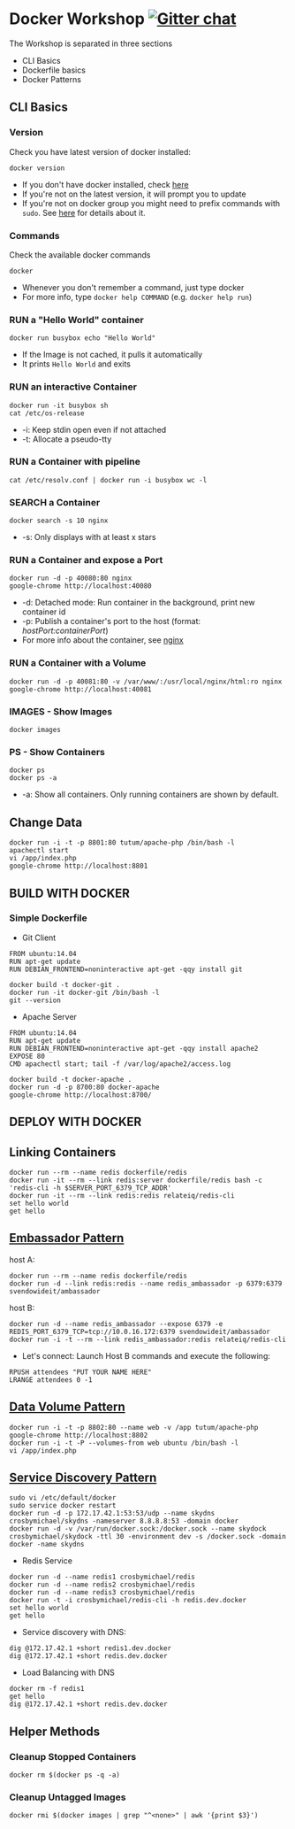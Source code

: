 # Docker Workshop [![Gitter chat](https://badges.gitter.im/spiddy/docker-workshop.png)](https://gitter.im/spiddy/docker-workshop)

The Workshop is separated in three sections

* CLI Basics
* Dockerfile basics
* Docker Patterns

## CLI Basics

### Version

Check you have latest version of docker installed:

```
docker version
```

* If you don't have docker installed, check [here](https://docs.docker.com/installation/#installation)
* If you're not on the latest version, it will prompt you to update
* If you're not on docker group you might need to prefix commands with `sudo`. See [here](http://docs.docker.com/installation/ubuntulinux/#giving-non-root-access) for details about it.

### Commands

Check the available docker commands

```
docker
```

* Whenever you don't remember a command, just type docker
* For more info, type `docker help COMMAND` (e.g. `docker help run`)

### RUN a "Hello World" container

```
docker run busybox echo "Hello World"
```

* If the Image is not cached, it pulls it automatically
* It prints `Hello World` and exits

### RUN an interactive Container

```
docker run -it busybox sh
cat /etc/os-release
```

* -i: Keep stdin open even if not attached
* -t: Allocate a pseudo-tty

### RUN a Container with pipeline

```
cat /etc/resolv.conf | docker run -i busybox wc -l
```

### SEARCH a Container

```
docker search -s 10 nginx
```

* -s: Only displays with at least x stars

### RUN a Container and expose a Port

```
docker run -d -p 40080:80 nginx
google-chrome http://localhost:40080
```

* -d: Detached mode: Run container in the background, print new container id
* -p: Publish a container's port to the host (format: *hostPort:containerPort*)
* For more info about the container, see [nginx](https://registry.hub.docker.com/_/nginx/)

### RUN a Container with a Volume

```
docker run -d -p 40081:80 -v /var/www/:/usr/local/nginx/html:ro nginx
google-chrome http://localhost:40081
```

### IMAGES - Show Images

```
docker images
```

### PS - Show Containers

```
docker ps
docker ps -a
```

* -a: Show all containers. Only running containers are shown by default.

####

## Change Data

```
docker run -i -t -p 8801:80 tutum/apache-php /bin/bash -l
apachectl start
vi /app/index.php
google-chrome http://localhost:8801
```

## BUILD WITH DOCKER

### Simple Dockerfile

* Git Client

```
FROM ubuntu:14.04
RUN apt-get update
RUN DEBIAN_FRONTEND=noninteractive apt-get -qqy install git
```

```
docker build -t docker-git .
docker run -it docker-git /bin/bash -l
git --version
```

* Apache Server

```
FROM ubuntu:14.04
RUN apt-get update
RUN DEBIAN_FRONTEND=noninteractive apt-get -qqy install apache2
EXPOSE 80
CMD apachectl start; tail -f /var/log/apache2/access.log
```

```
docker build -t docker-apache .
docker run -d -p 8700:80 docker-apache 
google-chrome http://localhost:8700/
```

## DEPLOY WITH DOCKER

## Linking Containers

```
docker run --rm --name redis dockerfile/redis
docker run -it --rm --link redis:server dockerfile/redis bash -c 'redis-cli -h $SERVER_PORT_6379_TCP_ADDR'
docker run -it --rm --link redis:redis relateiq/redis-cli
set hello world
get hello
```

## [Embassador Pattern](http://docs.docker.com/articles/ambassador_pattern_linking/)

host A:

```
docker run --rm --name redis dockerfile/redis
docker run -d --link redis:redis --name redis_ambassador -p 6379:6379 svendowideit/ambassador

```

host B:

```
docker run -d --name redis_ambassador --expose 6379 -e REDIS_PORT_6379_TCP=tcp://10.0.16.172:6379 svendowideit/ambassador
docker run -i -t --rm --link redis_ambassador:redis relateiq/redis-cli
```

* Let's connect: Launch Host B commands and execute the following:

```
RPUSH attendees "PUT YOUR NAME HERE"
LRANGE attendees 0 -1
```

## [Data Volume Pattern](http://docs.docker.com/userguide/dockervolumes/)

```
docker run -i -t -p 8802:80 --name web -v /app tutum/apache-php
google-chrome http://localhost:8802
docker run -i -t -P --volumes-from web ubuntu /bin/bash -l
vi /app/index.php
```

## [Service Discovery Pattern](https://github.com/crosbymichael/skydock)

```
sudo vi /etc/default/docker
sudo service docker restart
docker run -d -p 172.17.42.1:53:53/udp --name skydns crosbymichael/skydns -nameserver 8.8.8.8:53 -domain docker
docker run -d -v /var/run/docker.sock:/docker.sock --name skydock crosbymichael/skydock -ttl 30 -environment dev -s /docker.sock -domain docker -name skydns
```

* Redis Service

```
docker run -d --name redis1 crosbymichael/redis
docker run -d --name redis2 crosbymichael/redis
docker run -d --name redis3 crosbymichael/redis
docker run -t -i crosbymichael/redis-cli -h redis.dev.docker
set hello world
get hello
```

* Service discovery with DNS:

```
dig @172.17.42.1 +short redis1.dev.docker
dig @172.17.42.1 +short redis.dev.docker
```

* Load Balancing with DNS

```
docker rm -f redis1
get hello
dig @172.17.42.1 +short redis.dev.docker
```


## Helper Methods

### Cleanup Stopped Containers

```
docker rm $(docker ps -q -a)
```

### Cleanup Untagged Images

```
docker rmi $(docker images | grep "^<none>" | awk '{print $3}')
```
